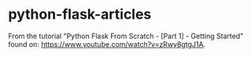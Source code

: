 # python-flask-articles

From the tutorial "Python Flask From Scratch - [Part 1] - Getting Started" found on: https://www.youtube.com/watch?v=zRwy8gtgJ1A.
